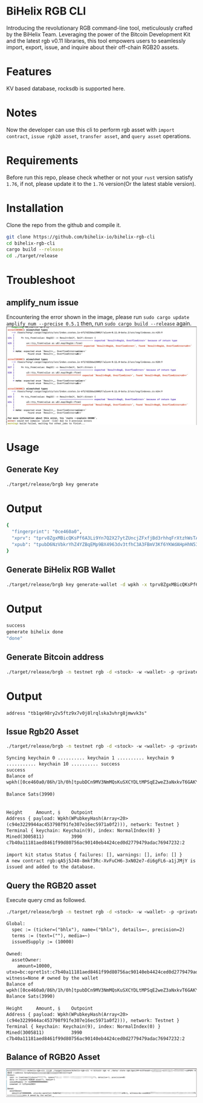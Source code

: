 
# BiHelix RGB CLI
Introducing the revolutionary RGB command-line tool, meticulously crafted by the BiHelix Team. Leveraging the power of the Bitcoin Development Kit and the latest rgb v0.11 libraries, this tool empowers users to seamlessly import, export, issue, and inquire about their off-chain RGB20 assets. 

# Features
KV based database, rocksdb is supported here.

# Notes
Now the developer can use this cli to perform rgb asset with `import contract`, `issue rgb20 asset`, `transfer asset`, and `query asset` operations.

# Requirements
Before run this repo, please check whether or not your `rust` version satisfy `1.76`, if not, please update it to the `1.76` version(Or the latest stable version).

# Installation
Clone the repo from the github and compile it.
```bash
git clone https://github.com/bihelix-io/bihelix-rgb-cli
cd bihelix-rgb-cli
cargo build --release
cd ./target/release
```

# Troubleshoot
## amplify_num issue
Encountering the error shown in the image, please run `sudo cargo update amplify_num --precise 0.5.1` then, run `sudo cargo build --release` again.
![amplify_num issue](img/issue.png)

# Usage
## Generate Key
```bash
./target/release/brgb key generate
```
# Output
```bash
{
  "fingerprint": "0ce460a0",
  "xprv": "tprv8ZgxMBicQKsPf6A3Li9Yn7Q2X27ytZUncjZFxfjBd3rhhqFrXtzhWsTAswsuYrq52uB2KnqbGWpufieeSvfyYXSw85kgKp4vgfnwiLkWwpf",
  "xpub": "tpubD6NzVbkrYhZ4YZBqEMp9BX4963dv3tfhC3A3FBmV3Kf6YKWdAHpHhN53488TZvdeR7r497rcJ38LdUbiMC4bKR8zZAA1hA6rmdbtCMzyL3e"
}
```
## Generate BiHelix RGB Wallet
```bash
./target/release/brgb key generate-wallet -d wpkh -x tprv8ZgxMBicQKsPf6A3Li9Yn7Q2X27ytZUncjZFxfjBd3rhhqFrXtzhWsTAswsuYrq52uB2KnqbGWpufieeSvfyYXSw85kgKp4vgfnwiLkWwpf --stock bhlx_stock --wallet bhlx_wallet
```
# Output
```bash
success
generate bihelix done
"done"
```

## Generate Bitcoin address
```bash
./target/release/brgb -n testnet rgb -d <stock> -w <wallet> -p <private key> -s <electrum> address
```
# Output
```
address "tb1qe98ry2v5ftz9x7v0j8lrqlska3vhrg8jmwvk3s" 
```

## Issue Rgb20 Asset
```bash
./target/release/brgb -n testnet rgb -d <stock> -w <wallet> -p <private key> -s <electrum> issue "test" "test" 1000 1000 "opret"
```
```
Syncing keychain 0 .......... keychain 1 .......... keychain 9 ........... keychain 10 .......... success
success
Balance of wpkh([0ce460a0/86h/1h/0h]tpubDCn9MV3NmMQsKuSXCYDLtMPSqE2weZ3aNxkvT6GAKYTDKYwD5bvzH2xU47XBUfAc7r8Z847t2JH8ueLvcQc1pmofjJE86ScTe2888tYUgD6/<0;1;9;10>/*) 

Balance Sats(3990) 


Height     Amount, ṩ    Outpoint                                                            
Address { payload: Wpkh(WPubkeyHash(Array<20>(c94e3229944ac453798f91fe307e16ec5971a0f2))), network: Testnet }     Terminal { keychain: Keychain(9), index: NormalIndex(0) }
Mined(3005811)          3990    c7b40a11181aed8461f99d80756ac90140eb4424ced0d2779479adac76947232:2

import kit status Status { failures: [], warnings: [], info: [] }
A new contract rgb:qA5j5J48-8mkf3Rc-XvFuCH6-3xN02e7-di6gFL6-a1jJMjY is issued and added to the database.
```
## Query the RGB20 asset
Execute query cmd as followed.
```bash
./target/release/brgb -n testnet rgb -d <stock> -w <wallet> -p <private key> -s <electrum> state <contract id> "RGB20Fixed"
```
```
Global:
  spec := (ticker=("bhlx"), name=("bhlx"), details=~, precision=2)
  terms := (text=(""), media=~)
  issuedSupply := (10000)

Owned:
  assetOwner:
    amount=10000, utxo=bc:opret1st:c7b40a11181aed8461f99d80756ac90140eb4424ced0d2779479adac76947232:2, witness=None # owned by the wallet
Balance of wpkh([0ce460a0/86h/1h/0h]tpubDCn9MV3NmMQsKuSXCYDLtMPSqE2weZ3aNxkvT6GAKYTDKYwD5bvzH2xU47XBUfAc7r8Z847t2JH8ueLvcQc1pmofjJE86ScTe2888tYUgD6/<0;1;9;10>/*)
Balance Sats(3990)

Height     Amount, ṩ    Outpoint                                                            
Address { payload: Wpkh(WPubkeyHash(Array<20>(c94e3229944ac453798f91fe307e16ec5971a0f2))), network: Testnet }     Terminal { keychain: Keychain(9), index: NormalIndex(0) }
Mined(3005811)          3990    c7b40a11181aed8461f99d80756ac90140eb4424ced0d2779479adac76947232:2
```
## Balance of RGB20 Asset
![balance](img/asset.png)